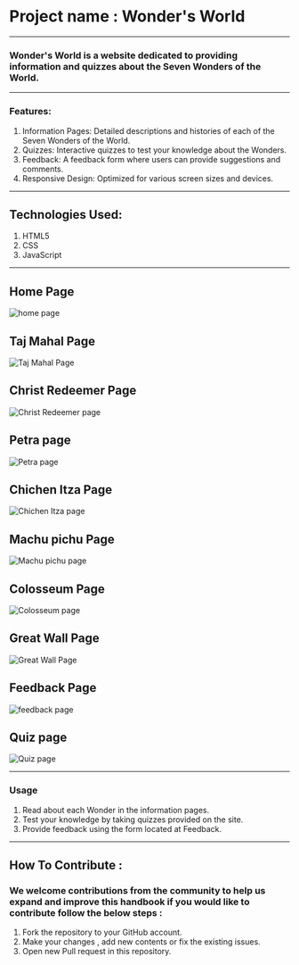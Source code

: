 # Project name : Wonder's World
---
### Wonder's World is a website dedicated to providing information and quizzes about the Seven Wonders of the World.
---
### Features:
1. Information Pages: Detailed descriptions and histories of each of the Seven Wonders of the World.
2. Quizzes: Interactive quizzes to test your knowledge about the Wonders.
3. Feedback: A feedback form where users can provide suggestions and comments.
4. Responsive Design: Optimized for various screen sizes and devices.
---
## Technologies Used:
   1. HTML5
   2. CSS
   3. JavaScript
---
## Home Page
![home page](/Images/screen-shots/homPage.png)

## Taj Mahal Page
![Taj Mahal Page](/Images/screen-shots/India.png )

## Christ Redeemer Page
![Christ Redeemer page](/Images/screen-shots/brazil.png)

## Petra page
![Petra page](/Images/screen-shots/jordan.png)

## Chichen Itza Page
![Chichen Itza page](/Images/screen-shots/mexico.png)

## Machu pichu Page
![Machu pichu page](/Images/screen-shots/peru.png)

## Colosseum Page
![Colosseum page](/Images/screen-shots/italy.png)

## Great Wall Page
![Great Wall Page](/Images/screen-shots/china.png)

## Feedback Page
![feedback page](/Images/screen-shots/feedback-page.png)

## Quiz page
![Quiz page](/Images/screen-shots/quiz-page.png)

---
### Usage
1. Read about each Wonder in the information pages.
2. Test your knowledge by taking quizzes provided on the site.
3. Provide feedback using the form located at Feedback.
---
## How To Contribute :
### We welcome contributions from the community to help us expand and improve this handbook if you would like to contribute follow the below steps :
1. Fork the repository to your GitHub account.
2. Make your changes , add new contents or fix the existing issues.
3. Open new Pull request in this repository.
